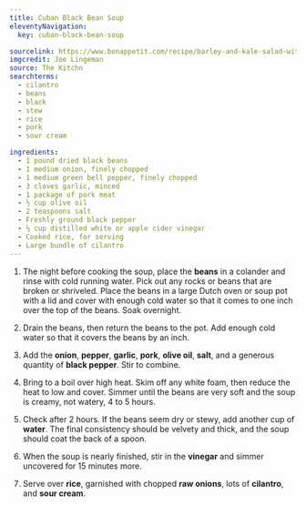 ```yaml
---
title: Cuban Black Bean Soup
eleventyNavigation:
  key: cuban-black-bean-soup

sourcelink: https://www.bonappetit.com/recipe/barley-and-kale-salad-with-golden-beets-and-feta
imgcredit: Joe Lingeman
source: The Kitchn
searchterms:
  - cilantro
  - beans
  - black
  - stew
  - rice
  - pork
  - sour cream

ingredients:
  - 1 pound dried black beans
  - 1 medium onion, finely chopped
  - 1 medium green bell pepper, finely chopped
  - 3 cloves garlic, minced
  - 1 package of pork meat
  - ½ cup olive oil
  - 2 teaspoons salt
  - Freshly ground black pepper
  - ⅓ cup distilled white or apple cider vinegar
  - Cooked rice, for serving
  - Large bundle of cilantro
---
```


1. The night before cooking the soup, place the **beans** in a colander and rinse with cold running water. Pick out any rocks or beans that are broken or shriveled. Place the beans in a large Dutch oven or soup pot with a lid and cover with enough cold water so that it comes to one inch over the top of the beans. Soak overnight.

2. Drain the beans, then return the beans to the pot. Add enough cold water so that it covers the beans by an inch.

3. Add the **onion**, **pepper**, **garlic**, **pork**, **olive oil**, **salt**, and a generous quantity of **black pepper**. Stir to combine.

4. Bring to a boil over high heat. Skim off any white foam, then reduce the heat to low and cover. Simmer until the beans are very soft and the soup is creamy, not watery, 4 to 5 hours.

5. Check after 2 hours. If the beans seem dry or stewy, add another cup of **water**. The final consistency should be velvety and thick, and the soup should coat the back of a spoon.

6. When the soup is nearly finished, stir in the **vinegar** and simmer uncovered for 15 minutes more.

7. Serve over **rice**, garnished with chopped **raw onions**, lots of **cilantro**, and **sour cream**.

